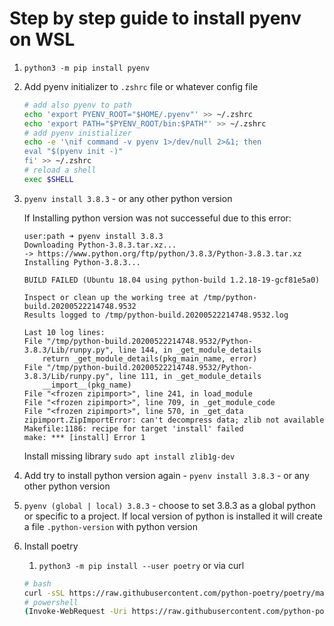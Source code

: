 # Step by step guide to install pyenv on WSL

1. `python3 -m pip install pyenv`
2. Add pyenv initializer to `.zshrc` file or whatever config file

    ```sh
    # add also pyenv to path
    echo 'export PYENV_ROOT="$HOME/.pyenv"' >> ~/.zshrc
    echo 'export PATH="$PYENV_ROOT/bin:$PATH"' >> ~/.zshrc
    # add pyenv inistializer
    echo -e '\nif command -v pyenv 1>/dev/null 2>&1; then
    eval "$(pyenv init -)"
    fi' >> ~/.zshrc
    # reload a shell
    exec $SHELL
    ```

3. `pyenv install 3.8.3` - or any other python version

    If Installing python version was not successeful due to this error:

    ```accesslog
    user:path ➜ pyenv install 3.8.3
    Downloading Python-3.8.3.tar.xz...
    -> https://www.python.org/ftp/python/3.8.3/Python-3.8.3.tar.xz
    Installing Python-3.8.3...

    BUILD FAILED (Ubuntu 18.04 using python-build 1.2.18-19-gcf81e5a0)

    Inspect or clean up the working tree at /tmp/python-build.20200522214748.9532
    Results logged to /tmp/python-build.20200522214748.9532.log

    Last 10 log lines:
    File "/tmp/python-build.20200522214748.9532/Python-3.8.3/Lib/runpy.py", line 144, in _get_module_details
        return _get_module_details(pkg_main_name, error)
    File "/tmp/python-build.20200522214748.9532/Python-3.8.3/Lib/runpy.py", line 111, in _get_module_details
        __import__(pkg_name)
    File "<frozen zipimport>", line 241, in load_module
    File "<frozen zipimport>", line 709, in _get_module_code
    File "<frozen zipimport>", line 570, in _get_data
    zipimport.ZipImportError: can't decompress data; zlib not available
    Makefile:1186: recipe for target 'install' failed
    make: *** [install] Error 1
    ```

    Install missing library `sudo apt install zlib1g-dev`

4. Add try to install python version again - `pyenv install 3.8.3` - or any other python version
5. `pyenv (global | local) 3.8.3` - choose to set 3.8.3 as a global python or specific to a project. If local version of python is installed it will create a file `.python-version` with python version
6. Install poetry

   1. `python3 -m pip install --user poetry` or via curl

   ```sh
   # bash
   curl -sSL https://raw.githubusercontent.com/python-poetry/poetry/master/get-poetry.py | python
   # powershell
   (Invoke-WebRequest -Uri https://raw.githubusercontent.com/python-poetry/poetry/master/get-poetry.py -UseBasicParsing).Content | python
   ```
